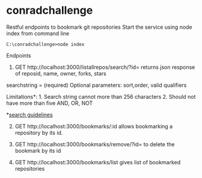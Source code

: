 # conradchallenge
Restful endpoints to bookmark git repositories
Start the service using node index from command line

`C:\conradchallenge>node index`

Endpoints
1. GET http://localhost:3000/listallrepos/search/?id=<searchstring> returns json response of reposid, name, owner, forks, stars

searchstring = <String> (required)
Optional parameters: sort,order, valid qualifiers

Limitations*: 
	1. Search string cannot more than 256 characters
	2. Should not have more than five AND, OR, NOT

*[search guidelines](https://developer.github.com/v3/search/#search-repositories)
  
  
2. GET http://localhost:3000/bookmarks/:id  allows bookmarking a repository by its id.

3. GET http://localhost:3000/bookmarks/remove/?id=<id> to delete the bookmark by its id

4. GET http://localhost:3000/bookmarks/list gives list of bookmarked repositories
